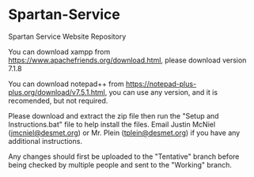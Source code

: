 # Spartan-Service
Spartan Service Website Repository 

You can download xampp from https://www.apachefriends.org/download.html, please download version 7.1.8

You can download notepad++ from https://notepad-plus-plus.org/download/v7.5.1.html, you can use any version, and it is recomended, but not required.

Please download and extract the zip file then run the "Setup and Instructions.bat" file to help install the files.
Email Justin McNiel (jmcniel@desmet.org) or Mr. Plein (tplein@desmet.org) if you have any additional instructions.

Any changes should first be uploaded to the "Tentative" branch before being checked by multiple people and sent to the "Working" branch.
